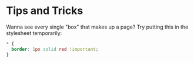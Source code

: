 # Tips and Tricks

Wanna see every single "box" that makes up a page?
Try putting this in the stylesheet temporarily:

```css
* {
  border: 1px solid red !important;
}
```
